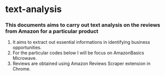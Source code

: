 # text-analysis

### This documents aims to carry out text analysis on the reviews from Amazon for a particular product
1. It aims to extract out essential informations in identifying business opportunities.
2. For the particular codes below I will be focus on AmazonBasics Microwave.
3. Reviews are obtained using Amazon Reviews Scraper extension in Chrome.
